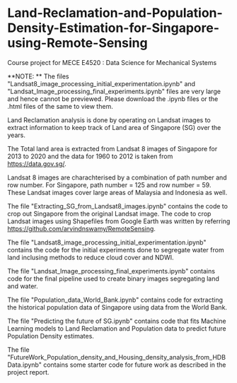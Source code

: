 # Land-Reclamation-and-Population-Density-Estimation-for-Singapore-using-Remote-Sensing
Course project for MECE E4520 : Data Science for Mechanical Systems

**NOTE: **
The files "Landsat8_image_processing_initial_experimentation.ipynb" and "Landsat_Image_processing_final_experiments.ipynb" files are very large and hence cannot be previewed.
Please download the .ipynb files or the .html files of the same to view them.

Land Reclamation analysis is done by operating on Landsat images to extract information to keep track of Land area of Singapore (SG) over the years.

The Total land area is extracted from Landsat 8 images of Singapore for 2013 to 2020 and the data for 1960 to 2012 is taken from https://data.gov.sg/.

Landsat 8 images are charachterised by a combination of path number and row number.
For Singapore, path number = 125 and row number = 59.
These Landsat images cover large areas of Malaysia and Indonesia as well. 

The file "Extracting_SG_from_Landsat8_images.ipynb" contains the code to crop out Singapore from the original Landsat image.
The code to crop Landsat images using Shapefiles from Google Earth was written by referring https://github.com/arvindnswamy/RemoteSensing.

The file "Landsat8_image_processing_initial_experimentation.ipynb" contains the code for the initial experiments done to segregate water from land inclusing methods to reduce cloud cover and NDWI.

The file "Landsat_Image_processing_final_experiments.ipynb" contains code for the final pipeline used to create binary images segregating land and water.

The file "Population_data_World_Bank.ipynb" contains code for extracting the historical population data of Singapore using data from the World Bank.

The file "Predicting the future of SG.ipynb" contains code that fits Machine Learning models to Land Reclamation and Population data to predict future Population Density estimates.

The file "FutureWork_Population_density_and_Housing_density_analysis_from_HDB Data.ipynb" contains some starter code for future work as described in the project report.






